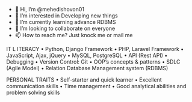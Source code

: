 - 👋 Hi, I’m @mehedishovon01
- 👀 I’m interested in Developing new things
- 🌱 I’m currently learning advance RDBMS
- 💞️ I’m looking to collaborate on everyone
- 📫 How to reach me? Just knock me or mail me


IT L ITERACY
• Python, Django Framework
• PHP, Laravel Framework
• JavaScript, Ajax, jQuery
• MySQL, PostgreSQL
• API (Rest API)
• Debugging
• Version Control: Git
• OOP’s concepts & patterns
• SDLC (Agile Model)
• Relation Database Management system (RDBMS)

PERSONAL TRAITS
• Self-starter and quick learner
• Excellent communication skills
• Time management
• Good analytical abilities and problem solving skills

<!---
mehedishovon01/mehedishovon01 is a ✨ special ✨ repository because its `README.md` (this file) appears on your GitHub profile.
You can click the Preview link to take a look at your changes.
--->
